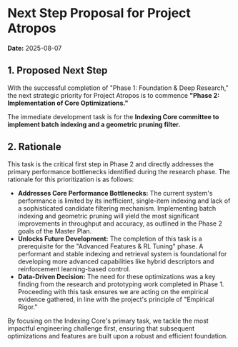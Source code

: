 # Next Step Proposal for Project Atropos

**Date:** 2025-08-07

## 1. Proposed Next Step

With the successful completion of "Phase 1: Foundation & Deep Research," the next strategic priority for Project Atropos is to commence **"Phase 2: Implementation of Core Optimizations."**

The immediate development task is for the **Indexing Core committee to implement batch indexing and a geometric pruning filter.**

## 2. Rationale

This task is the critical first step in Phase 2 and directly addresses the primary performance bottlenecks identified during the research phase. The rationale for this prioritization is as follows:

*   **Addresses Core Performance Bottlenecks:** The current system's performance is limited by its inefficient, single-item indexing and lack of a sophisticated candidate filtering mechanism. Implementing batch indexing and geometric pruning will yield the most significant improvements in throughput and accuracy, as outlined in the Phase 2 goals of the Master Plan.
*   **Unlocks Future Development:** The completion of this task is a prerequisite for the "Advanced Features & RL Tuning" phase. A performant and stable indexing and retrieval system is foundational for developing more advanced capabilities like hybrid descriptors and reinforcement learning-based control.
*   **Data-Driven Decision:** The need for these optimizations was a key finding from the research and prototyping work completed in Phase 1. Proceeding with this task ensures we are acting on the empirical evidence gathered, in line with the project's principle of "Empirical Rigor."

By focusing on the Indexing Core's primary task, we tackle the most impactful engineering challenge first, ensuring that subsequent optimizations and features are built upon a robust and efficient foundation.